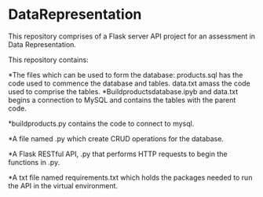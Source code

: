 # DataRepresentation


This repository comprises of a Flask server API project for an assessment in Data Representation.

This repository contains:

*The files which can be used to form the database:
products.sql has the code used to commence the database and tables.
data.txt amass the code used to comprise the tables.
*Buildproductsdatabase.ipyb and data.txt begins a connection to MySQL and contains the tables with the parent code.

*buildproducts.py contains the code to connect to mysql.

*A file named .py which create CRUD operations for the database.

*A Flask RESTful API, .py that performs HTTP requests to begin the functions in .py.

*A txt file named requirements.txt which holds the packages needed to run the API in the virtual environment.

